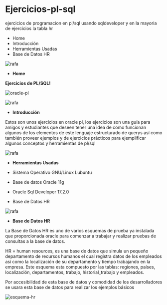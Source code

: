 # Ejercicios-pl-sql
ejercicios de programacion en pl/sql usando sqldeveloper y en la mayoria de ejercicios la tabla hr


* Home
* Introducción
* Herramientas Usadas
* Base de Datos HR

![rafa](https://ugc.kn3.net/i/origin/http://1.bp.blogspot.com/--WsVwRiqqY4/VNUyOp3ZrRI/AAAAAAAAAKM/ogC2-K5TzHQ/s1600/barra%2Bseparadora.png)

* **Home**

**Ejercicios de PL/SQL!**

![oracle-pl](http://www.ivoronline.com/Coding/Languages/PLSQL/icon.png)

![rafa](https://ugc.kn3.net/i/origin/http://1.bp.blogspot.com/--WsVwRiqqY4/VNUyOp3ZrRI/AAAAAAAAAKM/ogC2-K5TzHQ/s1600/barra%2Bseparadora.png)

* **Introducción**

Estos son unos ejercicios en oracle pl, los ejercicios son una guía para amigos y estudiantes que deseen tener una idea de como funcionan algunos de los elementos de este lenguaje estructurado de querys así como también proveer ejemplos y de ejercicios prácticos para ejemplificar algunos conceptos y herramientas de pl/sql

![rafa](https://ugc.kn3.net/i/origin/http://1.bp.blogspot.com/--WsVwRiqqY4/VNUyOp3ZrRI/AAAAAAAAAKM/ogC2-K5TzHQ/s1600/barra%2Bseparadora.png)

* **Herramientas Usadas**

* Sistema Operativo GNU/Linux Lubuntu
* Base de datos Oracle 11g
* Oracle Sql Developer 17.2.0
* Base de Datos HR

![rafa](https://ugc.kn3.net/i/origin/http://1.bp.blogspot.com/--WsVwRiqqY4/VNUyOp3ZrRI/AAAAAAAAAKM/ogC2-K5TzHQ/s1600/barra%2Bseparadora.png)

* **Base de Datos HR**

La Base de Datos HR es uno de varios esquemas de prueba ya instalada que proporcionada oracle para comenzar a trabajar y realizar pruebas de consultas a la base de datos.

HR =  human resources, es una base de datos que simula un pequeño departamento de recursos humanos el cual registra datos de los empleados así como la localización de su departamento y tiempo trabajando en la empresa.
Este esquema esta compuesto por las tablas: regiones, países, localización, departamentos, trabajo, historial_trabajo y empleados.

Por accesibilidad de esta base de datos y comodidad de los desarrolladores se usara esta base de datos para realizar los ejemplos básicos

![esquema-hr](http://orboan.com/wp-content/uploads/2013/09/hrtables.gif)



